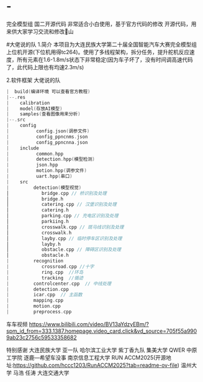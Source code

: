 # -
完全模型组 国二开源代码 非常适合小白使用，基于官方代码的修改
开源代码，用来供大家学习交流和修改🦁山

#大佬说的队
1.简介
本项目为大连民族大学第二十届全国智能汽车大赛完全模型组上位机开源(下位机用得tc264)。使用了多线程架构，拆分任务，提升舵机反应速度，所有元素在1.6-1.8m/s状态下非常稳定(因为车子坏了，没有时间调高速代码了，此代码上限也有均速2.3m/s)

2.软件框架
大佬说的队
```c
|  build(编译环境 可以查看官方教程)  
|--.res
|    calibration
|    model(存放AI模型)
|    samples(查看图像用来分析)
|--.src
|    config
|          config.json(调参文件)
|          config_ppncnms.json
|          config_ppncnna.json
|    include
|          common.hpp
|          detection.hpp(模型检测)
|          json.hpp
|          motion.hpp(调参文件)
|          uart.hpp(串口)
|    src  
|         detection(模型视觉)
│            bridge.cpp // 桥识别及处理
│            bridge.h
│            catering.cpp // 汉堡识别及处理
│            catering.h
│            parking.cpp // 充电区识别及处理
│            parkiing.h
│            crosswalk.cpp // 斑马线识别及处理
│            crosswalk.h
│            layby.cpp // 临时停车区识别及处理
│            layby.h
│            obstacle.cpp // 障碍区识别及处理
│            obstacle.h
|         recognition
|            crossroad.cpp //十字
|            ring.cpp  //环岛
|            tracking  //循迹
|         controlcenter.cpp  // 中线处理
|         detection.cpp
|         icar.cpp  // 主函数
|         mapping.cpp
|         motion.cpp
|         preprocess.cpp
```

车车视频
  https://www.bilibili.com/video/BV13aYdzyEBm/?spm_id_from=333.1387.homepage.video_card.click&vd_source=705f55a9909ab23c2756c59533358682

特别感谢
    大连民族大学  亚一队
    哈尔滨工业大学 紫丁香九队
    集美大学 QWER
    中原工学院 逐鹿—希望车没事
    南京信息工程大学  RUN ACCM2025(开源地址:https://github.com/hccc1203/RunACCM2025?tab=readme-ov-file)
    温州大学 马浩 任涛
    大连交通大学

